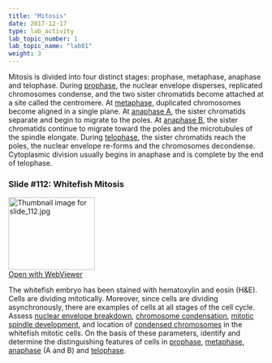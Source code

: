 ```yaml
---
title: "Mitosis"
date: 2017-12-17
type: lab_activity
lab_topic_number: 1
lab_topic_name: "lab01"
weight: 3
---
```

<div class="entrybody">
						<p>Mitosis is divided into four distinct stages: prophase, metaphase, anaphase and telophase. During <u>prophase</u>, the nuclear envelope disperses, replicated chromosomes condense, and the two sister chromatids become attached at a site called the centromere. At <u>metaphase</u>, duplicated chromosomes become aligned in a single plane. At <u>anaphase A</u>, the sister chromatids separate and begin to migrate to the poles.  At <u>anaphase B</u>, the sister chromatids continue to migrate toward the poles and the microtubules of the spindle elongate.  During <u>telophase</u>, the sister chromatids reach the poles, the nuclear envelope re-forms and the chromosomes decondense.  Cytoplasmic division usually begins in anaphase and is complete by the end of telophase.   </p>

<h3>Slide #112: Whitefish Mitosis</h3>

<div class="thumbnail"> <a href="http://virtualslides.cumc.columbia.edu/112.svs/view.apml?" target="_blank"><img alt="Thumbnail image for slide_112.jpg" src="/assets/images/slide_112-thumb-170x143-1653.jpg" width="170" height="143" class="mt-image-left"></a><br><a href="http://virtualslides.cumc.columbia.edu/112.svs/view.apml?" target="_blank">Open with WebViewer</a></div>

<p>The whitefish embryo has been stained with hematoxylin and eosin (H&amp;E).  Cells are dividing mitotically.  Moreover, since cells are dividing asynchronously, there are examples of cells at all stages of the cell cycle.  Assess <u>nuclear envelope breakdown</u>, <u>chromosome condensation</u>, <u>mitotic spindle development</u>, and location of <u>condensed chromosomes</u> in the whitefish mitotic cells.  On the basis of these parameters, identify and determine the distinguishing features of cells in <u>prophase</u>, <u>metaphase</u>, <u>anaphase</u> (A and B) and <u>telophase</u>. </p>
						
						
</div>
